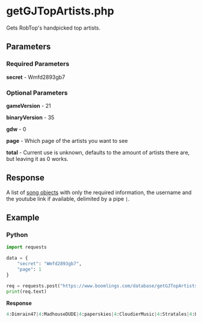 # getGJTopArtists.php

Gets RobTop's handpicked top artists.

## Parameters

### Required Parameters

**secret** - Wmfd2893gb7

### Optional Parameters

**gameVersion** - 21

**binaryVersion** - 35

**gdw** - 0

**page** - Which page of the artists you want to see

**total** - Current use is unknown, defaults to the amount of artists there are, but leaving it as 0 works.

## Response

A list of [song objects](/resources/server/song.md) with only the required information, the username and the youtube link if available, delimited by a pipe `|`.

## Example

<!-- tabs:start -->

### **Python**

```py
import requests

data = {
    "secret": "Wmfd2893gb7",
    "page": 1
}

req = requests.post("https://www.boomlings.com/database/getGJTopArtists.php", data=data)
print(req.text)
```

**Response**
```py
4:Dimrain47|4:MadhouseDUDE|4:paperskies|4:CloudierMusic|4:Stratales|4:Lockyn|4:DanJohansen|4:BurgeraX|4:ParagonX9|4:Kolkian|4:LemKuuja|4:meganeko:7:UCP3M2myndqXuAEKKnqm_7SQ|4:teminiteofficial:7:UCc_bv_5nmxy2xnPNg9kP3Rg|4:Sharks:7:UCQJuQY3hF4YCHlAR42A5trg|4:F-777|4:DrayxMusic:7:UCSn0s6RSeePeJOiUi6Vdj6g|4:ForeverBound|4:DJ-Zyzyx|4:canonblade|4:Xtrullor:7:UCejLri1RVC7kj8ZVNX2a53g#73:20:20
```

<!-- tabs:end -->